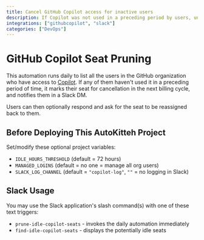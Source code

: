 ```yaml
---
title: Cancel GitHub Copilot access for inactive users
description: If Copilot was not used in a preceding period by users, unsubscribe and notify them in Slack. Users can ask for their subscription to be reinstated.
integrations: ["githubcopilot", "slack"]
categories: ["DevOps"]
---
```


# GitHub Copilot Seat Pruning

This automation runs daily to list all the users in the GitHub organization who have access to [Copilot](https://github.com/features/copilot). If any of
them haven't used it in a preceding period of time, it marks
their seat for cancellation in the next billing cycle, and notifies them in a
Slack DM.

Users can then optionally respond and ask for the seat to be reassigned back
to them.

## Before Deploying This AutoKitteh Project

Set/modify these optional project variables:

- `IDLE_HOURS_THRESHOLD` (default = 72 hours)
- `MANAGED_LOGINS` (default = no one = manage all org users)
- `SLACK_LOG_CHANNEL` (default = `"copilot-log"`, `""` = no logging in Slack)

## Slack Usage

You may use the Slack application's slash command(s) with one of these text
triggers:

- `prune-idle-copilot-seats` - invokes the daily automation immediately
- `find-idle-copilot-seats` - displays the potentially idle seats

